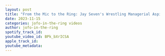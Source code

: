 ```yaml
---
layout: post
title: "From the Mic to the Ring: Jay Seven's Wrestling Managerial Aspirations"
date: 2023-11-15
categories: jofo-in-the-ring videos
author: jofo-in-the-ring
spotify_track_id: 
youtube_video_id: BPk_bXrICSA
apple_track_id: 
youtube_metadata: 
---
```

